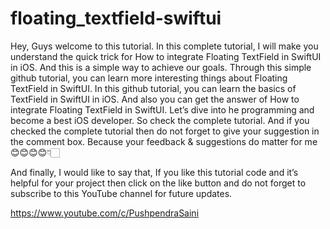 # floating_textfield-swiftui
Hey, Guys welcome to this tutorial. In this complete tutorial, I will make you understand the quick trick for How to integrate Floating TextField in SwiftUI in iOS. And this is a simple way to achieve our goals. Through this simple github tutorial, you can learn more interesting things about Floating TextField in SwiftUI. In this github tutorial, you can learn the basics of TextField in SwiftUI in iOS. And also you can get the answer of How to integrate Floating TextField in SwiftUI. Let’s dive into he programming and become a best iOS developer. So check the complete tutorial. And if you checked the complete tutorial then do not forget to give your suggestion in the comment box. Because your feedback & suggestions do matter for me 😊😊😊😊👇🏻

And finally, I would like to say that, If you like this tutorial code and it’s helpful for your project then click on the like button and do not forget to subscribe to this YouTube channel for future updates.

https://www.youtube.com/c/PushpendraSaini
